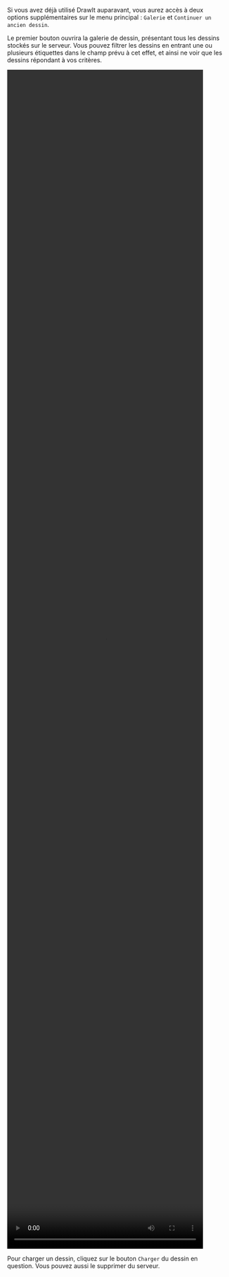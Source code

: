 Si vous avez déjà utilisé DrawIt auparavant, vous aurez accès à deux options supplémentaires sur le menu principal : `Galerie` et `Continuer un ancien dessin`. 

 Le premier bouton ouvrira la galerie de dessin, présentant tous les dessins stockés sur le serveur. Vous pouvez filtrer les dessins en entrant une ou plusieurs étiquettes dans le champ prévu à cet effet, et ainsi ne voir que les dessins répondant à vos critères.

<video width="90%" height="70%" class="doc-fig" autoplay loop>
    <source src="/assets/doc/vid/gallerie.webm" type="video/webm">
</video>

Pour charger un dessin, cliquez sur le bouton `Charger` du dessin en question. Vous pouvez aussi le supprimer du serveur.

